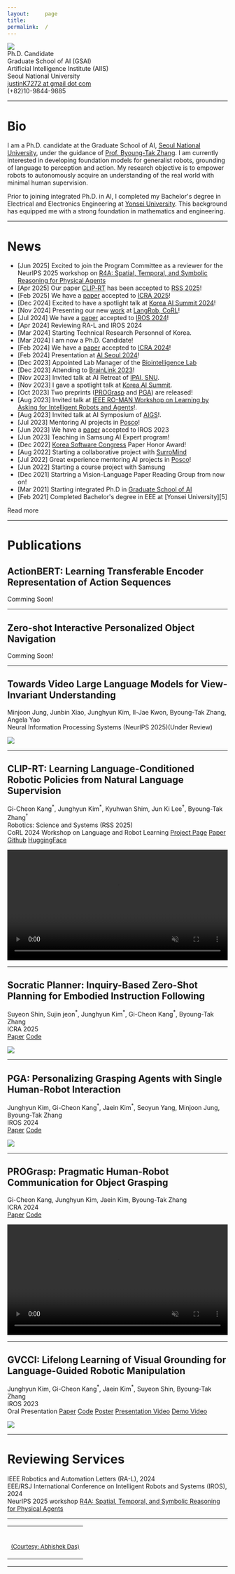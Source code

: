 ```yaml
---
layout:     page
title:
permalink:  /
---
```


<div class="row">
    <div class="col-sm-6 col-xs-12">
        <img src="/img/profile.jpg" class="profile">
    </div>
    <div class="col-sm-6 col-xs-12" style="margin-bottom: 0;">
        Ph.D. Candidate<br>
        Graduate School of AI (GSAI)<br>
        Artificial Intelligence Institute (AIIS)<br>
        Seoul National University<br>
        <a target="_blank" href="mailto:justinK7272@gmail.com">justinK7272 at gmail dot com</a><br>
        (+82)10-9844-9885
    </div>
</div>
<hr>

<a name="/bio"></a>

# Bio

I am a Ph.D. candidate at the Graduate School of AI, <a href="http://en.snu.ac.kr">Seoul National University</a>, under the guidance of <a href="https://bi.snu.ac.kr/~btzhang/">Prof. Byoung-Tak Zhang</a>.
I am currently interested in developing foundation models for generalist robots, grounding of language to perception and action.
My research objective is to empower robots to autonomously acquire an understanding of the real world with minimal human supervision.

Prior to joining integrated Ph.D. in AI, I completed my Bachelor's degree in Electrical and Electronics Engineering at <a href="https://www.yonsei.ac.kr/en_sc/">Yonsei University</a>. 
This background has equipped me with a strong foundation in mathematics and engineering.


---

<a name="/news"></a>

# News

- [Jun 2025] Excited to join the Program Committee as a reviewer for the NeurIPS 2025 workshop on <a href="https://existentialrobotics.org/Neurips_2025_Workshop_R4A/">R4A: Spatial, Temporal, and Symbolic Reasoning for Physical Agents</a>
- [Apr 2025] Our paper <a href="https://clip-rt.github.io/">CLIP‑RT</a> has been accepted to <a href="https://roboticsconference.org/">RSS 2025</a>!
- [Feb 2025] We have a <a href="https://arxiv.org/abs/2404.15190">paper</a> accepted to <a href="https://2025.ieee-icra.org/">ICRA 2025</a>!
- [Dec 2024] Excited to have a spotlight talk at <a href="https://aisummit2024.kr/">Korea AI Summit 2024</a>!
- [Nov 2024] Presenting our new <a href="https://clip-rt.github.io/">work</a> at <a href="https://sites.google.com/view/langrob-corl24/home?authuser=0">LangRob, CoRL</a>!
- [Jul 2024] We have a <a href="https://arxiv.org/abs/2310.12547">paper</a> accepted to <a href="https://iros2024-abudhabi.org/">IROS 2024</a>!
- [Apr 2024] Reviewing RA-L and IROS 2024
- [Mar 2024] Starting Technical Research Personnel of Korea.
- [Mar 2024] I am now a Ph.D. Candidate!
- [Feb 2024] We have a <a href="https://arxiv.org/abs/2309.07759">paper</a> accepted to <a href="https://2024.ieee-icra.org/">ICRA 2024</a>!
- [Feb 2024] Presentation at <a href="https://aiseoul2024.com/M4tXQVBtS51702910283544WPIahdxu8?language=ko">AI Seoul 2024</a>!
- [Dec 2023] Appointed Lab Manager of the <a href="https://bi.snu.ac.kr/">Biointelligence Lab</a>
- [Dec 2023] Attending to <a href="https://sites.google.com/g.skku.edu/brainlink2023/home?authuser=0">BrainLink 2023</a>!
- [Nov 2023] Invited talk at AI Retreat of <a href="https://gsai.snu.ac.kr/">IPAI, SNU</a>.
- [Nov 2023] I gave a spotlight talk at <a href="https://aisummit2023.kr/page/spotlightsession">Korea AI Summit</a>.
- [Oct 2023] Two preprints (<a href="https://arxiv.org/abs/2309.07759">PROGrasp</a> and <a href="https://arxiv.org/abs/2310.12547">PGA</a>) are released! 
- [Aug 2023] Invited talk at <a href="https://la4ira.github.io/index.html">IEEE RO-MAN Workshop on Learning by Asking for Intelligent Robots and Agents</a>!.
- [Aug 2023] Invited talk at AI Symposium of <a href="https://aigs.kr/default/">AIGS</a>!.
- [Jul 2023] Mentoring AI projects in <a href="https://www.posco.co.kr/homepage/docs/eng7/jsp/s91a0000001i.jsp">Posco</a>!
- [Jun 2023] We have a <a href="https://arxiv.org/abs/2307.05963">paper</a> accepted to IROS 2023
- [Jun 2023] Teaching in Samsung AI Expert program!
- [Dec 2022] <a href="https://www.kiise.or.kr/academyEng/main/getContent.faEng?content_no=1&MENU_ID=010100">Korea Software Congress</a> Paper Honor Award!
- [Aug 2022] Starting a collaborative project with <a href="https://www.surromind.ai/">SurroMind</a>
- [Jul 2022] Great experience mentoring AI projects in <a href="https://www.posco.co.kr/homepage/docs/eng7/jsp/s91a0000001i.jsp">Posco</a>!
- [Jun 2022] Starting a course project with Samsung
- [Dec 2021] Startring a Vision-Language Paper Reading Group from now on!
- [Mar 2021] Starting integrated Ph.D in <a href="https://gsai.snu.ac.kr/">Graduate School of AI</a>
- [Feb 2021] Completed Bachelor's degree in EEE at [Yonsei University][5]

<div id="read-more-button">
    <a nohref>Read more</a>
</div>

<hr>


<a name="/publications"></a>

# Publications

<a name="/actionBERT"></a>
<h2 class="pubt">ActionBERT: Learning Transferable Encoder Representation of Action Sequences</h2>
<p class="pubd">
    <span class="conf">Comming Soon!</span><br>
</p>
<hr>

<a name="/actionBERT"></a>
<h2 class="pubt">Zero-shot Interactive Personalized Object Navigation</h2>
<p class="pubd">
    <span class="conf">Comming Soon!</span><br>
</p>
<hr>


<a name="/video_nips"></a>
<h2 class="pubt">Towards Video Large Language Models for View-Invariant Understanding</h2>
<p class="pubd">
    <span class="authors">Minjoon Jung, Junbin Xiao, <span class="u">Junghyun Kim</span>, Il-Jae Kwon, Byoung-Tak Zhang, Angela Yao</span><br>
    <span class="conf">Neural Information Processing Systems (NeurIPS 2025)(Under Review)</span><br>
</p>
<img src="/img/video_method_overview.png">
<hr>


<a name="/cliprt"></a>
<h2 class="pubt">CLIP-RT: Learning Language-Conditioned Robotic Policies from Natural Language Supervision</h2>
<p class="pubd">
    <span class="authors">Gi-Cheon Kang<sup>*</sup>, <span class="u">Junghyun Kim<sup>*</sup></span>, Kyuhwan Shim, Jun Ki Lee<sup>&dagger;</sup>, Byoung-Tak Zhang<sup>&dagger;</sup></span><br>
    <span class="conf">Robotics: Science and Systems (RSS 2025)</span><br>
    <span class="conf">CoRL 2024 Workshop on Language and Robot Learning</span>
    <span class="links">
        <a target="_blank" href="https://clip-rt.github.io">Project Page</a>
        <a target="_blank" href="https://arxiv.org/abs/2411.00508">Paper</a>
        <a target="_blank" href="https://github.com/clip-rt/clip-rt">Github</a>
        <a target="_blank" href="https://huggingface.co/clip-rt">HuggingFace</a>
    </span>
</p>
<video playsinline autoplay muted loop style="width: 100%" class="webby">
    <source src="/img/cliprt_overview.mp4" type="video/mp4"></source>
</video>
<hr>



<a name="/socratic"></a>
<h2 class="pubt">Socratic Planner: Inquiry-Based Zero-Shot Planning for Embodied Instruction Following</h2>
<p class="pubd">
    <span class="authors">Suyeon Shin, Sujin jeon<sup>*</sup>, <span class="u">Junghyun Kim<sup>*</sup></span>, Gi-Cheon Kang<sup>*</sup>, Byoung-Tak Zhang</span><br>
    <span class="conf">ICRA 2025</span><br>
    <span class="links">
        <a target="_blank" href="https://arxiv.org/abs/2404.15190">Paper</a>
        <a target="_blank" href="">Code</a>
    </span>
</p>
<img src="/img/Socratic_overview_figure.png">
<hr>

<a name="/pga"></a>
<h2 class="pubt">PGA: Personalizing Grasping Agents with Single Human-Robot Interaction</h2>
<p class="pubd">
    <span class="authors"><span class="u">Junghyun Kim</span>, Gi-Cheon Kang<sup>*</sup>, Jaein Kim<sup>*</sup>, Seoyun Yang, Minjoon Jung, Byoung-Tak Zhang</span><br>
    <span class="conf">IROS 2024</span><br>
    <span class="links">
        <a target="_blank" href="https://arxiv.org/abs/2310.12547">Paper</a>
        <a target="_blank" href="https://github.com/JHKim-snu/PGA">Code</a>
    </span>
</p>
<img src="/img/pga_overview.png">
<hr>

<a name="prograsp"></a>
<h2 class="pubt">PROGrasp: Pragmatic Human-Robot Communication for Object Grasping</h2>
<p class="pubd">
    <span class="authors">Gi-Cheon Kang, <span class="u">Junghyun Kim</span>, Jaein Kim, Byoung-Tak Zhang</span><br>
    <span class="conf">ICRA 2024</span><br>
    <span class="links">
        <a target="_blank" href="https://arxiv.org/abs/2309.07759">Paper</a>
        <a target="_blank" href="https://github.com/gicheonkang/prograsp">Code</a>
    </span>
</p>
<video playsinline autoplay muted loop style="width: 100%" class="webby">
    <source src="/img/prograsp_overview.mp4" type="video/mp4"></source>
</video>
<hr>

<a name="/gvcci"></a>
<h2 class="pubt">GVCCI: Lifelong Learning of Visual Grounding for Language-Guided Robotic Manipulation</h2>
<p class="pubd">
    <span class="authors"><span class="u">Junghyun Kim</span>, Gi-Cheon Kang<sup>*</sup>, Jaein Kim<sup>*</sup>, Suyeon Shin, Byoung-Tak Zhang</span><br>
    <span class="conf">IROS 2023</span><br>
    <span class="conf">Oral Presentation</span>
    <span class="links">
        <a target="_blank" href="https://arxiv.org/abs/2307.05963">Paper</a>
        <a target="_blank" href="https://github.com/JHKim-snu/GVCCI">Code</a>
        <a target="_blank" href="https://drive.google.com/file/d/1QO_ElVKPAxTQo6-pmuHihGgp23WkyBjp/view?usp=sharing">Poster</a>
        <a target="_blank" href="https://drive.google.com/file/d/1PeWlImlTqXNKS1N0li2fO9xptHlozCVq/view?usp=sharing">Presentation Video</a>
        <a target="_blank" href="https://drive.google.com/file/d/1DfGMTGrifpXlsp_0Y2XbxmNR4VDlRM1u/view?usp=sharing">Demo Video</a>
    </span>
</p>
<img src="/img/gvcci_overview.png">
<hr>


<a name="/reviewing"></a>

# Reviewing Services

<div class="talkt">
    IEEE Robotics and Automation Letters (RA-L), 2024
</div>

<div class="talkt">
    EEE/RSJ International Conference on Intelligent Robots and Systems (IROS), 2024
</div>

<div class="talkt">
    NeurIPS 2025 workshop <a href="https://existentialrobotics.org/Neurips_2025_Workshop_R4A/">R4A: Spatial, Temporal, and Symbolic Reasoning for Physical Agents

</div>

<hr>





<table width="100%" align="center" border="0" cellspacing="0" cellpadding="20">
    <tr>
      <td>
        <br>
        <p align="right"><font size="2">
          <a href="https://abhishekdas.com/">(Courtesy: Abhishek Das)</a>
          <!-- <a href="http://www.cs.berkeley.edu/~barron/"> this website</a> -->
          </font>
        </p>
      </td>
    </tr>

</table>

<script src="/js/jquery.min.js"></script>
<script type="text/javascript">
    $('ul:gt(0) li:gt(12)').hide();
    $('#read-more-button > a').click(function() {
        $('ul:gt(0) li:gt(12)').show();
        $('#read-more-button').hide();
    });
</script>

---
